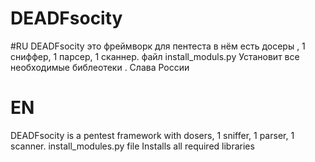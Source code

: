 # DEADFsocity

#RU
DEADFsocity это фреймворк для пентеста в нём есть досеры , 1 сниффер,  1 парсер,  1 сканнер.
файл install_moduls.py
Установит все необходимые библеотеки .
Слава России




# EN
DEADFsocity is a pentest framework with dosers, 1 sniffer, 1 parser, 1 scanner.
install_modules.py file
Installs all required libraries
